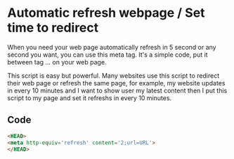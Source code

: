 # Automatic refresh webpage / Set time to redirect
When you need your web page automatically refresh in 5 second or any second you want, you can use this meta tag. It's a simple code, put it between tag ... on your web page.

This script is easy but powerful. Many websites use this script to redirect their web page or refresh the same page, for example, my website updates in every 10 minutes and I want to show user my latest content then I put this script to my page and set it refreshs in every 10 minutes.
## Code
```html
<HEAD>
<meta http-equiv='refresh' content='2;url=URL'>
</HEAD>
```
